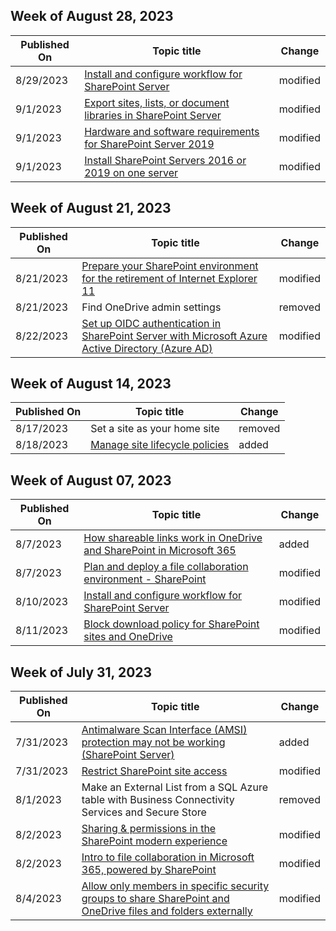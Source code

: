 <!-- This file is generated automatically each week. Changes made to this file will be overwritten.-->



## Week of August 28, 2023


| Published On |Topic title | Change |
|------|------------|--------|
| 8/29/2023 | [Install and configure workflow for SharePoint Server](/SharePoint/governance/install-and-configure-workflow-for-sharepoint-server) | modified |
| 9/1/2023 | [Export sites, lists, or document libraries in SharePoint Server](/SharePoint/administration/export-a-site-list-or-document-library) | modified |
| 9/1/2023 | [Hardware and software requirements for SharePoint Server 2019](/SharePoint/install/hardware-and-software-requirements-2019) | modified |
| 9/1/2023 | [Install SharePoint Servers 2016 or 2019 on one server](/SharePoint/install/install-sharepoint-server-2016-on-one-server) | modified |


## Week of August 21, 2023


| Published On |Topic title | Change |
|------|------------|--------|
| 8/21/2023 | [Prepare your SharePoint environment for the retirement of Internet Explorer 11](/SharePoint/prepare-ie11) | modified |
| 8/21/2023 | Find OneDrive admin settings | removed |
| 8/22/2023 | [Set up OIDC authentication in SharePoint Server with Microsoft Azure Active Directory (Azure AD)](/SharePoint/security-for-sharepoint-server/set-up-oidc-auth-in-sharepoint-server-with-msaad) | modified |


## Week of August 14, 2023


| Published On |Topic title | Change |
|------|------------|--------|
| 8/17/2023 | Set a site as your home site | removed |
| 8/18/2023 | [Manage site lifecycle policies](/SharePoint/site-lifecycle-management) | added |


## Week of August 07, 2023


| Published On |Topic title | Change |
|------|------------|--------|
| 8/7/2023 | [How shareable links work in OneDrive and SharePoint in Microsoft 365](/SharePoint/shareable-links-anyone-specific-people-organization) | added |
| 8/7/2023 | [Plan and deploy a file collaboration environment - SharePoint](/SharePoint/deploy-file-collaboration) | modified |
| 8/10/2023 | [Install and configure workflow for SharePoint Server](/SharePoint/governance/install-and-configure-workflow-for-sharepoint-server) | modified |
| 8/11/2023 | [Block download policy for SharePoint sites and OneDrive](/SharePoint/block-download-from-sites) | modified |


## Week of July 31, 2023


| Published On |Topic title | Change |
|------|------------|--------|
| 7/31/2023 | [Antimalware Scan Interface (AMSI) protection may not be working (SharePoint Server)](/SharePoint/technical-reference/amsi-protection-may-not-be-working) | added |
| 7/31/2023 | [Restrict SharePoint site access](/SharePoint/restricted-access-control) | modified |
| 8/1/2023 | Make an External List from a SQL Azure table with Business Connectivity Services and Secure Store | removed |
| 8/2/2023 | [Sharing & permissions in the SharePoint modern experience](/SharePoint/modern-experience-sharing-permissions) | modified |
| 8/2/2023 | [Intro to file collaboration in Microsoft 365, powered by SharePoint](/SharePoint/intro-to-file-collaboration) | modified |
| 8/4/2023 | [Allow only members in specific security groups to share SharePoint and OneDrive files and folders externally](/SharePoint/manage-security-groups) | modified |
